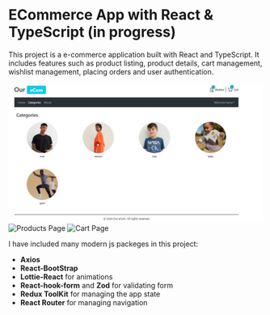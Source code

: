 # ECommerce App with React & TypeScript (in progress)

This project is a e-commerce application built with React and TypeScript. It includes features such as product listing, product details, cart management, wishlist management, placing orders and user authentication.

![Categories Page](./src/assets/catalogue/CATEGORIES.jpeg)
![Products Page](./src/assets/catalogue/PRODUCTS.jpeg.jpeg)
![Cart Page](./src/assets/catalogue/CART.jpeg.jpeg)

I have included many modern js packeges in this project:

- **Axios**
- **React-BootStrap**
- **Lottie-React** for animations
- **React-hook-form** and **Zod** for validating form
- **Redux ToolKit** for managing the app state
- **React Router** for managing navigation
